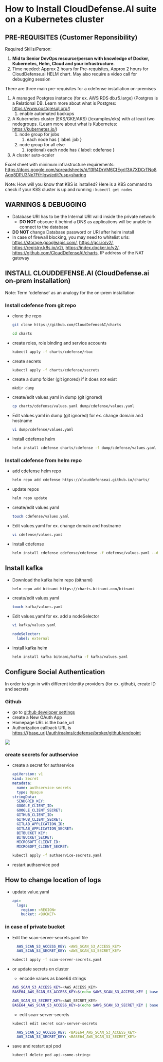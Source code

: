 # How to Install CloudDefense.AI suite on a Kubernetes cluster

## PRE-REQUISITES (Customer Reponsibility)

Required Skills/Person:
1. **Mid to Senior DevOps resource/person with knowledge of Docker, Kubernetes, Helm, Cloud and your infrastructure.**
2. Time needed: Approx 2 hours for Pre-requisites, Approx 2 hours for CloudDefense.ai HELM chart. May also require a video call for debugging session

There are three main pre-requisites for a cdefense installation on-premises

1. A managed Postgres instance (for ex. AWS RDS db.r5.large) (Postgres is a Relational DB. Learn more about what is Postgres: https://www.postgresql.org/)
    1. enable automated backups
2. A Kubernetes cluster (EKS/GKE/AKS) (/examples/eks) with at least two nodegroups. (Learn more about what is Kubernetes: https://kubernetes.io/)
    1. node group for jobs
        1. each node has { label: job }
    2. node group for all else
        1. (optional) each node has { label: cdefense }
3. A cluster auto-scaler

Excel sheet with minimum infrastructure requirements: https://docs.google.com/spreadsheets/d/13R4DrVM6CfEgrlf3A7XDCrTNo8Aqq8DPU3Ne7FtHlgw/edit?usp=sharing

Note: How will you know that K8S is installed? Here is a K8S command to check if your K8S cluster is up and running : `kubectl get nodes`

## WARNINGS & DEBUGGING

- Database URI has to be the Internal URI valid inside the private network
    - **DO NOT** obscure it behind a DNS as applications will be unable to connect to the database
- **DO NOT** change Database password or URI after helm install
- In case of firewall blocking, you may need to whitelist urls: https://storage.googleapis.com/, https://gcr.io/v2/, https://registry.k8s.io/v2/, https://index.docker.io/v2/, https://github.com/CloudDefenseAI/charts, IP address of the NAT gateway


## INSTALL CLOUDDEFENSE.AI (CloudDefense.ai on-prem installation)
Note: Term 'cdefense' as an analogy for the on-prem installation


### Install cdefense from git repo

- clone the repo

    ```sh
    git clone https://github.com/CloudDefenseAI/charts
    ```

    ```sh
    cd charts
    ```
- create roles, role binding and service accounts

    ```sh
    kubectl apply -f charts/cdefense/rbac
    ```
- create secrets

    ```sh
    kubectl apply -f charts/cdefense/secrets
    ```
- create a dump folder (git ignored) if it does not exist

    ```
    mkdir dump
    ```
- create/edit values.yaml in dump (git ignored)

    ```sh
    cp charts/cdefense/values.yaml dump/cdefense/values.yaml
    ```
- Edit values.yaml in dump (git ignored) for ex. change domain and hostname

    ```sh
    vi dump/cdefense/values.yaml
    ```
- Install cdefense helm

    ```sh
    helm install cdefense charts/cdefense -f dump/cdefense/values.yaml --debug
    ```

### Install cdefense from helm repo

- add cdefense helm repo

    ```sh
    helm repo add cdefense https://clouddefenseai.github.io/charts/  
    ```
- update repos

    ```sh
    helm repo update
    ```
- create/edit values.yaml

    ```sh
    touch cdefense/values.yaml
    ```
- Edit values.yaml for ex. change domain and hostname

    ```sh
    vi cdefense/values.yaml
    ```
- Install cdefense

    ```sh
    helm install cdefense cdefense/cdefense -f cdefense/values.yaml --debug
    ```

## Install kafka

- Download the kafka helm repo (bitnami)

    ```sh
    helm repo add bitnami https://charts.bitnami.com/bitnami
    ```
- create/edit values.yaml

    ```sh
    touch kafka/values.yaml
    ```
- Edit values.yaml for ex. add a nodeSelector

    ```sh
    vi kafka/values.yaml
    ```

    ```yaml
    nodeSelector:
      label: external
    ```
- Install kafka helm

    ```sh
    helm install kafka bitnami/kafka -f kafka/values.yaml
    ```

## Configure Social Authentication

In order to sign in with different identity providers (for ex. github), create ID and secrets

### Github

- go to [github developer settings](https://github.com/settings/developers)
- create a New OAuth App
- Homepage URL is the base_url
- Authorization callback URL is <https://{base_url}/auth/realms/cdefense/broker/github/endpoint>

![](/images/github-auth.png)

### create secrets for authservice

- create a secret for authservice

    ```yaml
    apiVersion: v1
    kind: Secret
    metadata:
      name: authservice-secrets
      type: Opaque
    stringData:
      SENDGRID_KEY: 
      GOOGLE_CLIENT_ID: 
      GOOGLE_CLIENT_SECRET: 
      GITHUB_CLIENT_ID: 
      GITHUB_CLIENT_SECRET: 
      GITLAB_APPLICATION_ID: 
      GITLAB_APPLICATION_SECRET: 
      BITBUCKET_KEY: 
      BITBUCKET_SECRET: 
      MICROSOFT_CLIENT_ID: 
      MICROSOFT_CLIENT_SECRET: 
    ```

    ```sh
    kubectl apply -f authservice-secrets.yaml
    ```

- restart authservice pod

## How to change location of logs

- update value.yaml

    ```yaml
    api:
      logs: 
        region: <REGION>
        bucket: <BUCKET>
    ```

### in case of private bucket

- Edit the scan-server-secrets.yaml file

  ```yaml
    AWS_SCAN_S3_ACCESS_KEY: <AWS_SCAN_S3_ACCESS_KEY>
    AWS_SCAN_S3_SECRET_KEY: <AWS_SCAN_S3_SECRET_KEY>
  ```

  ```sh
  kubectl apply -f scan-server-secrets.yaml
  ```

- or update secrets on cluster

    - encode values as base64 strings

    ```sh
    AWS_SCAN_S3_ACCESS_KEY=<AWS_ACCESS_KEY>
    BASE64_AWS_SCAN_S3_ACCESS_KEY=$(echo $AWS_SCAN_S3_ACCESS_KEY | base64)
    ```

    ```sh
    AWS_SCAN_S3_SECRET_KEY=<AWS_SECRET_KEY>
    BASE64_AWS_SCAN_S3_ACCESS_KEY=$(echo $AWS_SCAN_S3_SECRET_KEY | base64)
    ```

    - edit scan-server-secrets

    ```sh
    kubectl edit secret scan-server-secrets
    ```

    ```yaml
      AWS_SCAN_S3_ACCESS_KEY: <BASE64_AWS_SCAN_S3_ACCESS_KEY>
      AWS_SCAN_S3_SECRET_KEY: <BASE64_AWS_SCAN_S3_SECRET_KEY>
    ```

- save and restart api pod

  ```sh
  kubectl delete pod api-<some-string>
  ```
